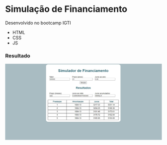 # Simulação de Financiamento

Desenvolvido no bootcamp IGTI

- HTML
- CSS
- JS 

### Resultado

<img src="https://github.com/thmouta/sim_financ/blob/main/simulador.png">